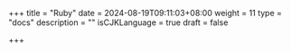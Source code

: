 +++
title = "Ruby"
date = 2024-08-19T09:11:03+08:00
weight = 11
type = "docs"
description = ""
isCJKLanguage = true
draft = false

+++

